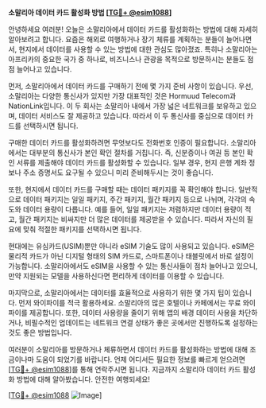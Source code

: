 **소말리아 데이터 카드 활성화 방법 [[TG💪+ @esim1088](https://t.me/s/esim1088)]**

안녕하세요 여러분! 오늘은 소말리아에서 데이터 카드를 활성화하는 방법에 대해 자세히 알아보려고 합니다. 요즘은 해외로 여행하거나 장기 체류를 계획하는 분들이 늘어나면서, 현지에서 데이터를 사용할 수 있는 방법에 대한 관심도 많아졌죠. 특히나 소말리아는 아프리카의 중요한 국가 중 하나로, 비즈니스나 관광을 목적으로 방문하시는 분들도 점점 늘어나고 있습니다.

먼저, 소말리아에서 데이터 카드를 구매하기 전에 몇 가지 준비 사항이 있습니다. 우선, 소말리아는 다양한 통신사가 있지만 가장 대표적인 것은 Hormuud Telecom과 NationLink입니다. 이 두 회사는 소말리아 내에서 가장 넓은 네트워크를 보유하고 있으며, 데이터 서비스도 잘 제공하고 있습니다. 따라서 이 두 통신사를 중심으로 데이터 카드를 선택하시면 됩니다.

구매한 데이터 카드를 활성화하려면 무엇보다도 전화번호 인증이 필요합니다. 소말리아에서는 대부분의 통신사가 본인 확인 절차를 거칩니다. 즉, 신분증이나 여권 등 본인 확인 서류를 제출해야 데이터 카드를 활성화할 수 있습니다. 일부 경우, 현지 은행 계좌 정보나 주소 증명서도 요구될 수 있으니 미리 준비해두시는 것이 좋습니다.

또한, 현지에서 데이터 카드를 구매할 때는 데이터 패키지를 꼭 확인해야 합니다. 일반적으로 데이터 패키지는 일일 패키지, 주간 패키지, 월간 패키지 등으로 나뉘며, 각각의 속도와 데이터 용량이 다릅니다. 예를 들어, 일일 패키지는 저렴하지만 데이터 용량이 적고, 월간 패키지는 비싸지만 더 많은 데이터를 제공받을 수 있습니다. 따라서 자신의 필요에 맞춰 적절한 패키지를 선택하시면 됩니다.

현대에는 유심카드(USIM)뿐만 아니라 eSIM 기술도 많이 사용되고 있습니다. eSIM은 물리적 카드가 아닌 디지털 형태의 SIM 카드로, 스마트폰이나 태블릿에서 바로 설정이 가능합니다. 소말리아에서도 eSIM을 사용할 수 있는 통신사들이 점차 늘어나고 있으니, 만약 지원되는 모델을 사용하신다면 편리하게 데이터를 이용할 수 있습니다.

마지막으로, 소말리아에서는 데이터를 효율적으로 사용하기 위한 몇 가지 팁이 있습니다. 먼저 와이파이를 적극 활용하세요. 소말리아의 많은 호텔이나 카페에서는 무료 와이파이를 제공합니다. 또한, 데이터 사용량을 줄이기 위해 앱의 배경 데이터 사용을 차단하거나, 비필수적인 업데이트는 네트워크 연결 상태가 좋은 곳에서만 진행하도록 설정하는 것도 좋은 방법입니다.

여러분이 소말리아를 방문하거나 체류하면서 데이터 카드를 활성화하는 방법에 대해 조금이나마 도움이 되었기를 바랍니다. 언제 어디서든 필요한 정보를 빠르게 얻으려면 [[TG💪+ @esim1088](https://t.me/s/esim1088)]를 통해 연락주시면 됩니다. 지금까지 소말리아 데이터 카드 활성화 방법에 대해 알아봤습니다. 안전한 여행되세요!

[[TG💪+ @esim1088](https://t.me/s/esim1088) ![Image](https://i.postimg.cc/Y0z9fWf4/image.png)]